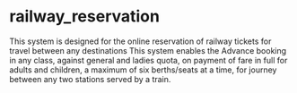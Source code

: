 # railway_reservation
This system is designed for the online reservation of railway tickets for travel between any destinations This system enables the Advance booking in any class, against general and ladies quota, on payment of fare in full for adults and children, a maximum of six berths/seats at a time, for journey between any two stations served by a train.
